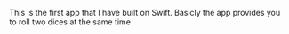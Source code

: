 This is the first app that I have built on Swift. Basicly the app provides you to roll two dices at the same time
